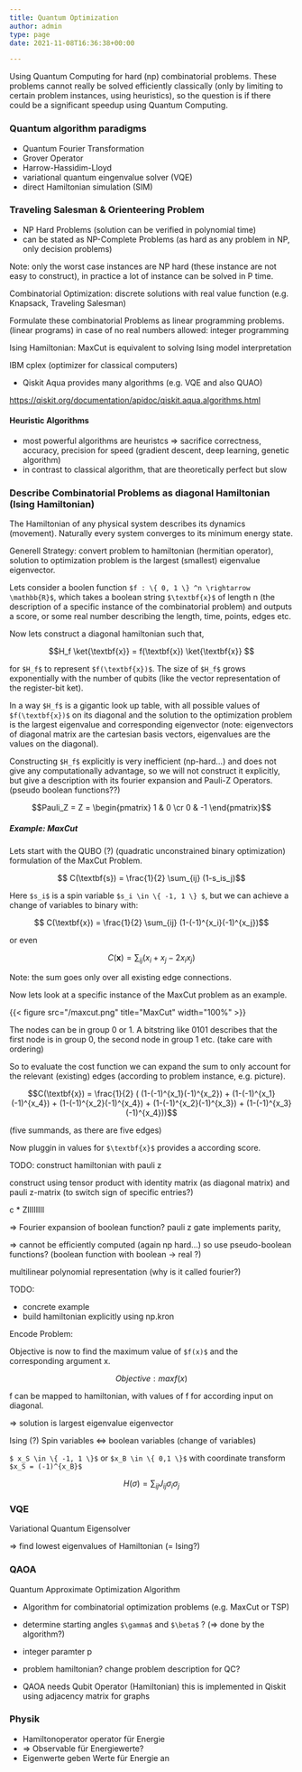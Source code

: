 ```yaml
---
title: Quantum Optimization
author: admin
type: page
date: 2021-11-08T16:36:38+00:00

---
```

$$\newcommand{\bra}[1]{\left<#1\right|}\newcommand{\ket}[1]{\left|#1\right>}\newcommand{\bk}[2]{\left<#1\middle|#2\right>}\newcommand{\bke}[3]{\left<#1\middle|#2\middle|#3\right>}$$

Using Quantum Computing for hard (np) combinatorial problems. These problems cannot really be solved efficiently classically (only by limiting to certain problem instances, using heuristics), so the question is if there could be a significant speedup using Quantum Computing.

### Quantum algorithm paradigms
- Quantum Fourier Transformation
- Grover Operator
- Harrow-Hassidim-Lloyd 
- variational quantum eingenvalue solver (VQE)
- direct Hamiltonian simulation (SIM)

### Traveling Salesman & Orienteering Problem
- NP Hard Problems (solution can be verified in polynomial time)
- can be stated as NP-Complete Problems (as hard as any problem in NP, only decision problems)

Note: only the worst case instances are NP hard (these instance are not easy to construct), in practice a lot of instance can be solved in P time. 

Combinatorial Optimization: discrete solutions with real value function
(e.g. Knapsack, Traveling Salesman)

Formulate these combinatorial Problems as linear programming problems. (linear programs)
in case of no real numbers allowed: integer programming

Ising Hamiltonian: MaxCut is equivalent to solving Ising model interpretation

IBM cplex (optimizer for classical computers)

- Qiskit Aqua provides many algorithms (e.g. VQE and also QUAO)

https://qiskit.org/documentation/apidoc/qiskit.aqua.algorithms.html

#### Heuristic Algorithms
- most powerful algorithms are heuristcs
=> sacrifice correctness, accuracy, precision for speed
(gradient descent, deep learning, genetic algorithm)
- in contrast to classical algorithm, that are theoretically perfect but slow

### Describe Combinatorial Problems as diagonal Hamiltonian (Ising Hamiltonian)

The Hamiltonian of any physical system describes its dynamics (movement). Naturally every system converges to its minimum energy state.

Generell Strategy: convert problem to hamiltonian (hermitian operator), solution to optimization problem is the largest (smallest) eigenvalue eigenvector.

Lets consider a boolen function `$f : \{ 0, 1 \} ^n \rightarrow \mathbb{R}$`, which takes a boolean string `$\textbf{x}$` of length n (the description of a specific instance of the combinatorial problem) and outputs a score, or some real number describing the length, time, points, edges etc. 

Now lets construct a diagonal hamiltonian such that,

$$H_f \ket{\textbf{x}} = f(\textbf{x}) \ket{\textbf{x}} $$

for `$H_f$` to represent `$f(\textbf{x})$`. The size of `$H_f$` grows exponentially with the number of qubits (like the vector representation of the register-bit ket). 

In a way `$H_f$` is a gigantic look up table, with all possible values of `$f(\textbf{x})$` on its diagonal and the solution to the optimization problem is the largest eigenvalue and corresponding eigenvector (note: eigenvectors of diagonal matrix are the cartesian basis vectors, eigenvalues are the values on the diagonal).

Constructing `$H_f$` explicitly is very inefficient (np-hard...) and does not give any computationally advantage, so we will not construct it explicitly, but give a description with its fourier expansion and Pauli-Z Operators. (pseudo boolean functions??)

$$Pauli_Z = Z = \begin{pmatrix} 1 & 0 \cr 0 & -1 \end{pmatrix}$$

##### Example: MaxCut
Lets start with the QUBO (?) (quadratic unconstrained binary optimization) formulation of the MaxCut Problem.

$$ C(\textbf{s}) = \frac{1}{2} \sum_{ij} (1-s_is_j)$$

Here `$s_i$` is a spin variable `$s_i \in \{ -1, 1 \} $`, but we can achieve a change of variables to binary with:

$$ C(\textbf{x}) = \frac{1}{2} \sum_{ij} (1-(-1)^{x_i}(-1)^{x_j})$$

or even

$$ C(\textbf{x}) = \sum_{ij} (x_i + x_j - 2x_ix_j)$$

Note: the sum goes only over all existing edge connections.

Now lets look at a specific instance of the MaxCut problem as an example.

{{< figure src="/maxcut.png" title="MaxCut" width="100%" >}}

The nodes can be in group 0 or 1. A bitstring like 0101 describes that the first node is in group 0, the second node in group 1 etc. (take care with ordering)

So to evaluate the cost function we can expand the sum to only account for the relevant (existing) edges (according to problem instance, e.g. picture).

$$C(\textbf{x}) = \frac{1}{2} ( (1-(-1)^{x_1}(-1)^{x_2}) + (1-(-1)^{x_1}(-1)^{x_4}) + (1-(-1)^{x_2}(-1)^{x_4}) + (1-(-1)^{x_2}(-1)^{x_3}) + (1-(-1)^{x_3}(-1)^{x_4}))$$

(five summands, as there are five edges)

Now pluggin in values for `$\textbf{x}$` provides a according score. 

TODO: construct hamiltonian with pauli z 

construct using tensor product with identity matrix (as diagonal matrix) and pauli z-matrix (to switch sign of specific entries?)


c * ZIIIIIIII

=> Fourier expansion of boolean function? pauli z gate implements parity, 

=> cannot be efficiently computed (again np hard...) so use pseudo-boolean functions? (boolean function with boolean -> real ?)

multilinear polynomial representation (why is it called fourier?)

TODO:
- concrete example
- build hamiltonian explicitly using np.kron




Encode Problem:


Objective is now to find the maximum value of `$f(x)$` and the corresponding argument x.

$$Objective: max f(x)$$

f can be mapped to hamiltonian, with values of f for according input on diagonal.


=> solution is largest eigenvalue eigenvector

Ising (?) Spin variables <=> boolean variables (change of variables)

`$ x_S \in \{ -1, 1 \}$` or `$x_B \in \{ 0,1 \}$` with coordinate transform `$x_S = (-1)^{x_B}$`



$$H(\sigma) = \sum_{ij} J_{ij}\sigma_i \sigma_j$$

### VQE
Variational Quantum Eigensolver

=> find lowest eigenvalues of Hamiltonian (= Ising?)


### QAOA

Quantum Approximate Optimization Algorithm

- Algorithm for combinatorial optimization problems (e.g. MaxCut or TSP)

- determine starting angles `$\gamma$` and `$\beta$` ? (=> done by the algorithm?)

- integer paramter p

- problem hamiltonian? change problem description for QC?

- QAOA needs Qubit Operator (Hamiltonian) this is implemented in Qiskit using adjacency matrix for graphs 

### Physik
- Hamiltonoperator operator für Energie
- => Observable für Energiewerte?
- Eigenwerte geben Werte für Energie an


